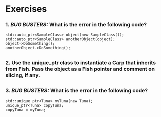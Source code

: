 # Exercises

### 1. *BUG BUSTERS:* What is the error in the following code?
```
std::auto_ptr<SampleClass> object(new SampleClass());
std::auto_ptr<SampleClass> anotherObject(object);
object->DoSomething();
anotherObject->DoSomething();
```

##
### 2. Use the **unique_ptr** class to instantiate a **Carp** that inherits from **Fish**. Pass the object as a **Fish** pointer and comment on slicing, if any.

##
### 3. *BUG BUSTERS:* What is the error in the following code?
```
std::unique_ptr<Tuna> myTuna(new Tuna);
unique_ptr<Tuna> copyTuna;
copyTuna = myTuna;
```
